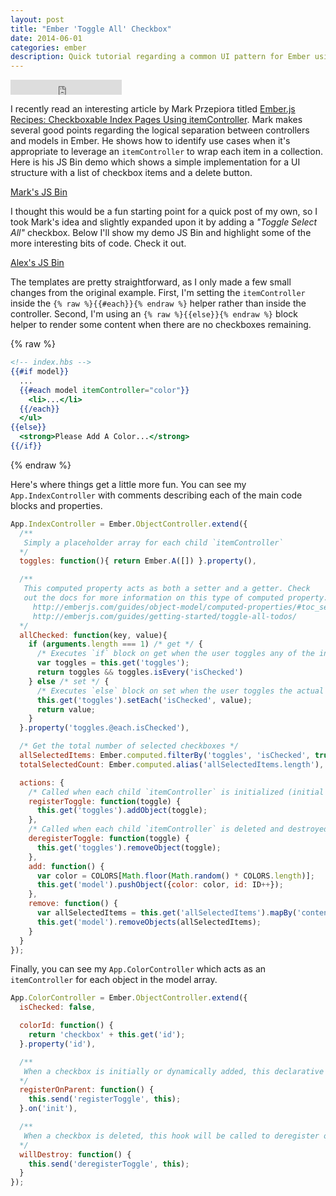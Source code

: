 ```yaml
---
layout: post
title: "Ember 'Toggle All' Checkbox"
date: 2014-06-01
categories: ember
description: Quick tutorial regarding a common UI pattern for Ember using checkboxes to display a list of items with a 'Toggle All' checkbox for the list.
---
```


<iframe
  width="178" height="24" style="border:0px"
  src="https://mixonic.github.io/ember-community-versions/2014/06/01/ember-toggle-all-checkbox.html">
</iframe>

I recently read an interesting article by Mark Przepiora titled [Ember.js Recipes: Checkboxable Index Pages Using itemController](http://codeflip.przepiora.ca/blog/2014/05/22/ember-js-recipes-checkboxable-index-pages-using-itemcontroller/). Mark makes several good points regarding the logical separation between controllers and models in Ember. He shows how to identify use cases when it's appropriate to leverage an `itemController` to wrap each item in a collection. Here is his JS Bin demo which shows a simple implementation for a UI structure with a list of checkbox items and a delete button.

<div class="embed">
  <a class="jsbin-embed" href="http://emberjs.jsbin.com/kiwijowe/9/embed?output">Mark's JS Bin</a><script src="http://static.jsbin.com/js/embed.js"></script>
</div>

I thought this would be a fun starting point for a quick post of my own, so I took Mark's idea and slightly expanded upon it by adding a *"Toggle Select All"* checkbox. Below I'll show my demo JS Bin and highlight some of the more interesting bits of code. Check it out.

<div class="embed">
  <a class="jsbin-embed" href="http://emberjs.jsbin.com/coliwiwa/5/embed?output">Alex's JS Bin</a><script src="http://static.jsbin.com/js/embed.js"></script>
</div>

The templates are pretty straightforward, as I only made a few small changes from the original example. First, I'm setting the `itemController` inside the `{% raw %}{{#each}}{% endraw %}` helper rather than inside the controller. Second, I'm using an `{% raw %}{{else}}{% endraw %}` block helper to render some content when there are no checkboxes remaining.

{% raw %}
```hbs
<!-- index.hbs -->
{{#if model}}
  ...
  {{#each model itemController="color"}}
    <li>...</li>
  {{/each}}
  </ul>
{{else}}
  <strong>Please Add A Color...</strong>
{{/if}}
```
{% endraw %}

Here's where things get a little more fun. You can see my `App.IndexController` with comments describing each of the main code blocks and properties.

```js
App.IndexController = Ember.ObjectController.extend({
  /**
   Simply a placeholder array for each child `itemController`
  */
  toggles: function(){ return Ember.A([]) }.property(),

  /**
   This computed property acts as both a setter and a getter. Check
   out the docs for more information on this type of computed property:
     http://emberjs.com/guides/object-model/computed-properties/#toc_setting-computed-properties
     http://emberjs.com/guides/getting-started/toggle-all-todos/
  */
  allChecked: function(key, value){
    if (arguments.length === 1) /* get */ {
      /* Executes `if` block on get when the user toggles any of the individual `itemController` checkboxes */
      var toggles = this.get('toggles');
      return toggles && toggles.isEvery('isChecked')
    } else /* set */ {
      /* Executes `else` block on set when the user toggles the actual "Toggle Select All" checkbox */
      this.get('toggles').setEach('isChecked', value);
      return value;
    }
  }.property('toggles.@each.isChecked'),

  /* Get the total number of selected checkboxes */
  allSelectedItems: Ember.computed.filterBy('toggles', 'isChecked', true),
  totalSelectedCount: Ember.computed.alias('allSelectedItems.length'),

  actions: {
    /* Called when each child `itemController` is initialized (initial state/dynamically added) */
    registerToggle: function(toggle) {
      this.get('toggles').addObject(toggle);
    },
    /* Called when each child `itemController` is deleted and destroyed from the view render tree */
    deregisterToggle: function(toggle) {
      this.get('toggles').removeObject(toggle);
    },
    add: function() {
      var color = COLORS[Math.floor(Math.random() * COLORS.length)];
      this.get('model').pushObject({color: color, id: ID++});
    },
    remove: function() {
      var allSelectedItems = this.get('allSelectedItems').mapBy('content');
      this.get('model').removeObjects(allSelectedItems);
    }
  }
});
```

Finally, you can see my `App.ColorController` which acts as an `itemController` for each object in the model array.

```js
App.ColorController = Ember.ObjectController.extend({
  isChecked: false,

  colorId: function() {
    return 'checkbox' + this.get('id');
  }.property('id'),

  /**
   When a checkbox is initially or dynamically added, this declarative init handler will register the checkbox on its `parentController`
  */
  registerOnParent: function() {
    this.send('registerToggle', this);
  }.on('init'),

  /**
   When a checkbox is deleted, this hook will be called to deregister on the `parentController`
  */                                              
  willDestroy: function() {
    this.send('deregisterToggle', this);
  }
});
```
